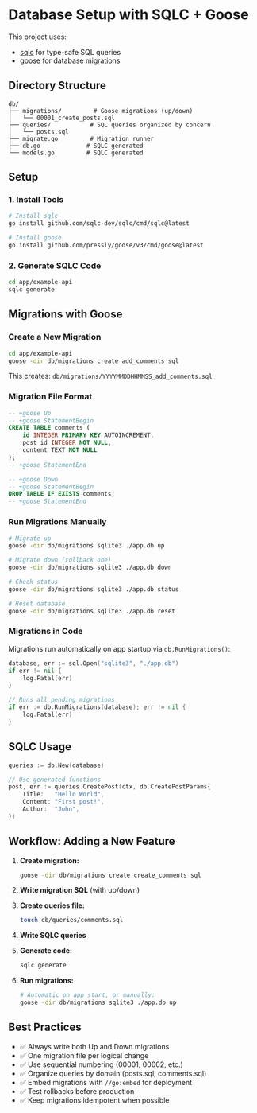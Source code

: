 # Database Setup with SQLC + Goose

This project uses:

- [sqlc](https://sqlc.dev/) for type-safe SQL queries
- [goose](https://github.com/pressly/goose) for database migrations

## Directory Structure

```
db/
├── migrations/         # Goose migrations (up/down)
│   └── 00001_create_posts.sql
├── queries/           # SQL queries organized by concern
│   └── posts.sql
├── migrate.go         # Migration runner
├── db.go             # SQLC generated
└── models.go         # SQLC generated
```

## Setup

### 1. Install Tools

```bash
# Install sqlc
go install github.com/sqlc-dev/sqlc/cmd/sqlc@latest

# Install goose
go install github.com/pressly/goose/v3/cmd/goose@latest
```

### 2. Generate SQLC Code

```bash
cd app/example-api
sqlc generate
```

## Migrations with Goose

### Create a New Migration

```bash
cd app/example-api
goose -dir db/migrations create add_comments sql
```

This creates: `db/migrations/YYYYMMDDHHMMSS_add_comments.sql`

### Migration File Format

```sql
-- +goose Up
-- +goose StatementBegin
CREATE TABLE comments (
    id INTEGER PRIMARY KEY AUTOINCREMENT,
    post_id INTEGER NOT NULL,
    content TEXT NOT NULL
);
-- +goose StatementEnd

-- +goose Down
-- +goose StatementBegin
DROP TABLE IF EXISTS comments;
-- +goose StatementEnd
```

### Run Migrations Manually

```bash
# Migrate up
goose -dir db/migrations sqlite3 ./app.db up

# Migrate down (rollback one)
goose -dir db/migrations sqlite3 ./app.db down

# Check status
goose -dir db/migrations sqlite3 ./app.db status

# Reset database
goose -dir db/migrations sqlite3 ./app.db reset
```

### Migrations in Code

Migrations run automatically on app startup via `db.RunMigrations()`:

```go
database, err := sql.Open("sqlite3", "./app.db")
if err != nil {
    log.Fatal(err)
}

// Runs all pending migrations
if err := db.RunMigrations(database); err != nil {
    log.Fatal(err)
}
```

## SQLC Usage

```go
queries := db.New(database)

// Use generated functions
post, err := queries.CreatePost(ctx, db.CreatePostParams{
    Title:   "Hello World",
    Content: "First post!",
    Author:  "John",
})
```

## Workflow: Adding a New Feature

1. **Create migration:**

   ```bash
   goose -dir db/migrations create create_comments sql
   ```

2. **Write migration SQL** (with up/down)

3. **Create queries file:**

   ```bash
   touch db/queries/comments.sql
   ```

4. **Write SQLC queries**

5. **Generate code:**

   ```bash
   sqlc generate
   ```

6. **Run migrations:**
   ```bash
   # Automatic on app start, or manually:
   goose -dir db/migrations sqlite3 ./app.db up
   ```

## Best Practices

- ✅ Always write both Up and Down migrations
- ✅ One migration file per logical change
- ✅ Use sequential numbering (00001, 00002, etc.)
- ✅ Organize queries by domain (posts.sql, comments.sql)
- ✅ Embed migrations with `//go:embed` for deployment
- ✅ Test rollbacks before production
- ✅ Keep migrations idempotent when possible
